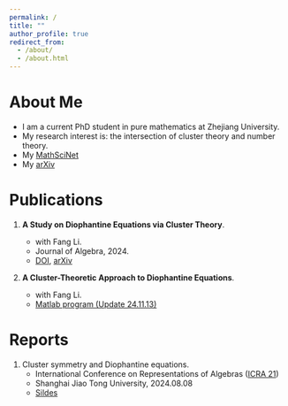 ```yaml
---
permalink: /
title: ""
author_profile: true
redirect_from: 
  - /about/
  - /about.html
---
```


# About Me
* I am a current PhD student in pure mathematics at Zhejiang University.
* My research interest is: the intersection of cluster theory and number theory.
* My [MathSciNet](http://mathscinet.ams.org/mathscinet/author?authorId=1584700)
* My [arXiv](http://arxiv.org/a/bao_l_3) 

# Publications
1. **A Study on Diophantine Equations via Cluster Theory**.
   * with Fang Li.
   * Journal of Algebra, 2024.
   * [DOI](https://doi.org/10.1016/j.jalgebra.2023.10.012), [arXiv](https://arxiv.org/abs/2306.00468)

3. **A Cluster-Theoretic Approach to Diophantine Equations**.
   * with Fang Li. 
   * [Matlab program (Update 24.11.13)](/files/matlab_CA&NT.zip)


# Reports
1. Cluster symmetry and Diophantine equations.
    * International Conference on Representations of Algebras ([ICRA 21](https://icra21.sjtu.edu.cn/index.html))
    * Shanghai Jiao Tong University, 2024.08.08
    * [Sildes](https://icra21.sjtu.edu.cn/LeizhenBao.pdf) 
   



